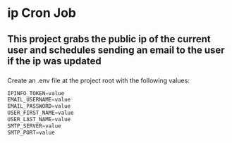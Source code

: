 # ip Cron Job

## This project grabs the public ip of the current user and schedules sending an email to the user if the ip was updated

###


Create an .env file at the project root with the following values: 
```javascript
IPINFO_TOKEN=value
EMAIL_USERNAME=value
EMAIL_PASSWORD=value
USER_FIRST_NAME=value
USER_LAST_NAME=value
SMTP_SERVER=value
SMTP_PORT=value
```